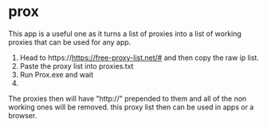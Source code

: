 # prox
This app is a useful one as it turns a list of proxies into a list of working proxies that can be used for any app.

1. Head to https://https://free-proxy-list.net/# and then copy the raw ip list.
2. Paste the proxy list into proxies.txt
3. Run Prox.exe and wait
4. 
The proxies then will have "http://" prepended to them and all of the non working ones will be removed. this proxy
list then can be used in apps or a browser.
